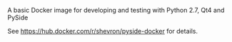 A basic Docker image for developing and testing with Python 2.7, Qt4 and PySide

See https://hub.docker.com/r/shevron/pyside-docker for details.

